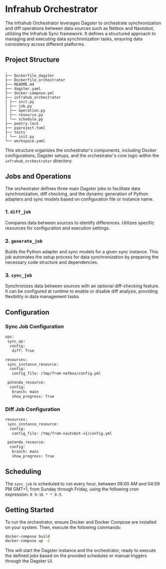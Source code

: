 # Infrahub Orchestrator

The Infrahub Orchestrator leverages Dagster to orchestrate synchronization and diff operations between data sources such as Netbox and Nautobot, utilizing the Infrahub Sync framework. It defines a structured approach to managing and executing data synchronization tasks, ensuring data consistency across different platforms.

## Project Structure

```
.
├── Dockerfile_dagster
├── Dockerfile_orchestrator
├── README.md
├── dagster.yaml
├── docker-compose.yml
├── infrahub_orchestrator
│ ├── init.py
│ ├── job.py
│ ├── operation.py
│ ├── resource.py
│ └── schedule.py
├── poetry.lock
├── pyproject.toml
├── tests
│ └── init.py
└── workspace.yaml
```

This structure organizes the orchestrator's components, including Docker configurations, Dagster setups, and the orchestrator's core logic within the `infrahub_orchestrator` directory.

## Jobs and Operations

The orchestrator defines three main Dagster jobs to facilitate data synchronization, diff checking, and the dynamic generation of Python adapters and sync models based on configuration file or instance name.

### 1. `diff_job`
Compares data between sources to identify differences. Utilizes specific resources for configuration and execution settings.

### 2. `generate_job`
Builds the Python adapter and sync models for a given sync instance. This job automates the setup process for data synchronization by preparing the necessary code structure and dependencies.

### 3. `sync_job`
Synchronizes data between sources with an optional diff-checking feature. It can be configured at runtime to enable or disable diff analysis, providing flexibility in data management tasks.

## Configuration

### Sync Job Configuration

```sh
ops:
 sync_op:
  config:
   diff: True

resources:
 sync_instance_resource:
  config:
   config_file: /tmp/from-netbox/config.yml

 potenda_resource:
  config:
   branch: main
   show_progress: True
```

### Diff Job Configuration

```sh
resources:
 sync_instance_resource:
  config:
   config_file: /tmp/from-nautobot-v1/config.yml

 potenda_resource:
  config:
   branch: main
   show_progress: True
```

## Scheduling

The `sync_job` is scheduled to run every hour, between 09:00 AM and 04:59 PM GMT+1, from Sunday through Friday, using the following cron expression: `0 9-16 * * 0-5`.

## Getting Started

To run the orchestrator, ensure Docker and Docker Compose are installed on your system. Then, execute the following commands:

```sh
docker-compose build
docker-compose up -d
```

This will start the Dagster instance and the orchestrator, ready to execute the defined jobs based on the provided schedules or manual triggers through the Dagster UI.

